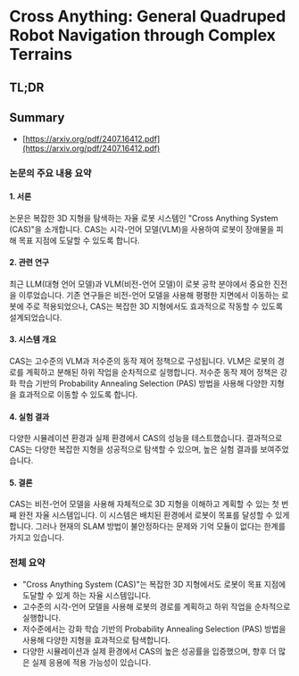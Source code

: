 # Cross Anything: General Quadruped Robot Navigation through Complex Terrains
## TL;DR
## Summary
- [https://arxiv.org/pdf/2407.16412.pdf](https://arxiv.org/pdf/2407.16412.pdf)

### 논문의 주요 내용 요약

#### 1. 서론
논문은 복잡한 3D 지형을 탐색하는 자율 로봇 시스템인 "Cross Anything System (CAS)"을 소개합니다. CAS는 시각-언어 모델(VLM)을 사용하여 로봇이 장애물을 피해 목표 지점에 도달할 수 있도록 합니다.

#### 2. 관련 연구
최근 LLM(대형 언어 모델)과 VLM(비전-언어 모델)이 로봇 공학 분야에서 중요한 진전을 이루었습니다. 기존 연구들은 비전-언어 모델을 사용해 평평한 지면에서 이동하는 로봇에 주로 적용되었으나, CAS는 복잡한 3D 지형에서도 효과적으로 작동할 수 있도록 설계되었습니다.

#### 3. 시스템 개요
CAS는 고수준의 VLM과 저수준의 동작 제어 정책으로 구성됩니다. VLM은 로봇의 경로를 계획하고 분해된 하위 작업을 순차적으로 실행합니다. 저수준 동작 제어 정책은 강화 학습 기반의 Probability Annealing Selection (PAS) 방법을 사용해 다양한 지형을 효과적으로 이동할 수 있도록 합니다.

#### 4. 실험 결과
다양한 시뮬레이션 환경과 실제 환경에서 CAS의 성능을 테스트했습니다. 결과적으로 CAS는 다양한 복잡한 지형을 성공적으로 탐색할 수 있으며, 높은 실험 결과를 보여주었습니다.

#### 5. 결론
CAS는 비전-언어 모델을 사용해 자체적으로 3D 지형을 이해하고 계획할 수 있는 첫 번째 완전 자율 시스템입니다. 이 시스템은 배치된 환경에서 로봇이 목표를 달성할 수 있게 합니다. 그러나 현재의 SLAM 방법이 불안정하다는 문제와 기억 모듈이 없다는 한계를 가지고 있습니다.

### 전체 요약
* "Cross Anything System (CAS)"는 복잡한 3D 지형에서도 로봇이 목표 지점에 도달할 수 있게 하는 자율 시스템입니다.
* 고수준의 시각-언어 모델을 사용해 로봇의 경로를 계획하고 하위 작업을 순차적으로 실행합니다.
* 저수준에서는 강화 학습 기반의 Probability Annealing Selection (PAS) 방법을 사용해 다양한 지형을 효과적으로 탐색합니다.
* 다양한 시뮬레이션과 실제 환경에서 CAS의 높은 성공률을 입증했으며, 향후 더 많은 실제 응용에 적용 가능성이 있습니다.